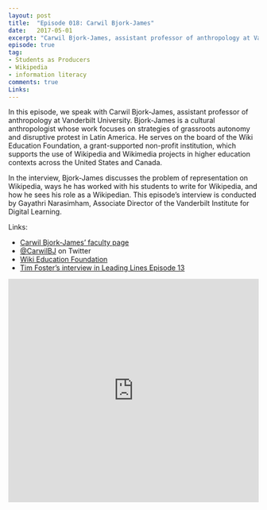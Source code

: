 ```yaml
---
layout: post
title:  "Episode 018: Carwil Bjork-James"
date:   2017-05-01
excerpt: "Carwil Bjork-James, assistant professor of anthropology at Vanderbilt University, shares his experiences writing for Wikipedia with his students."
episode: true
tag:
- Students as Producers
- Wikipedia
- information literacy
comments: true
Links:
---
```



In this episode, we speak with Carwil Bjork-James, assistant professor of anthropology at Vanderbilt University. Bjork-James is a cultural anthropologist whose work focuses on strategies of grassroots autonomy and disruptive protest in Latin America. He serves on the board of the Wiki Education Foundation, a grant-supported non-profit institution, which supports the use of Wikipedia and Wikimedia projects in higher education contexts across the United States and Canada.

In the interview, Bjork-James discusses the problem of representation on Wikipedia, ways he has worked with his students to write for Wikipedia, and how he sees his role as a Wikipedian. This episode’s interview is conducted by Gayathri Narasimham, Associate Director of the Vanderbilt Institute for Digital Learning.

Links:
* [Carwil Bjork-James’ faculty page](https://as.vanderbilt.edu/anthropology/bio/carwil-bjork-james)
*	[@CarwilBJ](https://twitter.com/CarwilBJ) on Twitter
*	[Wiki Education Foundation](https://wikiedu.org/)
*	[Tim Foster’s interview in Leading Lines Episode 13](http://leadinglinespod.com/episode-013/)

<iframe width="100%" height="450" scrolling="no" frameborder="no" src="https://w.soundcloud.com/player/?url=https%3A//api.soundcloud.com/tracks/319923365%3Fsecret_token%3Ds-kTrbI&amp;auto_play=false&amp;hide_related=false&amp;show_comments=true&amp;show_user=true&amp;show_reposts=false&amp;visual=true"></iframe>
